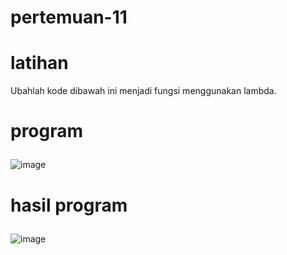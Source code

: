 # pertemuan-11
# latihan 
<p>Ubahlah kode dibawah ini menjadi fungsi menggunakan lambda.</p>

# <p>program</p>

![image](https://github.com/ekarahayu24/pertemuan-11/assets/147680283/a1619b33-ee81-4934-b3b3-c9ba75c3b988)

# <p>hasil program</p>

![image](https://github.com/ekarahayu24/pertemuan-11/assets/147680283/1b824f99-0597-41e0-817e-3215fa9b2c5c)




